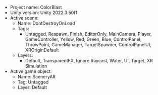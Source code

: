 <!-- UNITY CODE ASSIST INSTRUCTIONS START -->
- Project name: ColorBlast
- Unity version: Unity 2022.3.50f1
- Active scene:
  - Name: DontDestroyOnLoad
  - Tags:
    - Untagged, Respawn, Finish, EditorOnly, MainCamera, Player, GameController, Yellow, Red, Green, Blue, ControlPanel, ThrowPoint, GameManager, TargetSpawner, ControlPanelUI, XROriginDefault
  - Layers:
    - Default, TransparentFX, Ignore Raycast, Water, UI, Target, XR Simulation
- Active game object:
  - Name: SceneryAR
  - Tag: Untagged
  - Layer: Default
<!-- UNITY CODE ASSIST INSTRUCTIONS END -->